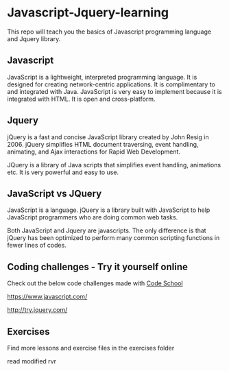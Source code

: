 # Javascript-Jquery-learning

This repo will teach you the basics of Javascript programming language and Jquery library.

Javascript
------------------

JavaScript is a lightweight, interpreted programming language. It is designed for creating network-centric applications. It is complimentary to and integrated with Java. JavaScript is very easy to implement because it is integrated with HTML. It is open and cross-platform.

Jquery
------------------

jQuery is a fast and concise JavaScript library created by John Resig in 2006. jQuery simplifies HTML document traversing, event handling, animating, and Ajax interactions for Rapid Web Development.

JQuery is a library of Java scripts that simplifies event handling, animations etc. It is very powerful and easy to use.

JavaScript vs JQuery
------------------

JavaScript is a language. jQuery is a library built with JavaScript to help JavaScript programmers who are doing common web tasks.

Both JavaScript and Jquery are javascripts. The only difference is that jQuery has been optimized to perform many common scripting functions in fewer lines of codes.

Coding challenges - Try it yourself online
------------------

Check out the below code challenges made with [Code School](https://www.codeschool.com/)

https://www.javascript.com/

http://try.jquery.com/

Exercises
------------------
Find more lessons and exercise files in the exercises folder

read modified rvr